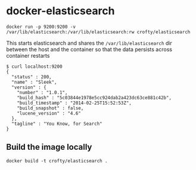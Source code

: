 # docker-elasticsearch

    docker run -p 9200:9200 -v /var/lib/elasticsearch:/var/lib/elasticsearch:rw crofty/elasticsearch

This starts elasticsearch and shares the `/var/lib/elasticsearch` dir between the host and the container so that the data persists across container restarts

    $ curl localhost:9200
    {
      "status" : 200,
      "name" : "Sleek",
      "version" : {
        "number" : "1.0.1",
        "build_hash" : "5c03844e1978e5cc924dab2a423dc63ce881c42b",
        "build_timestamp" : "2014-02-25T15:52:53Z",
        "build_snapshot" : false,
        "lucene_version" : "4.6"
      },
      "tagline" : "You Know, for Search"
    }

## Build the image locally

    docker build -t crofty/elasticsearch .
